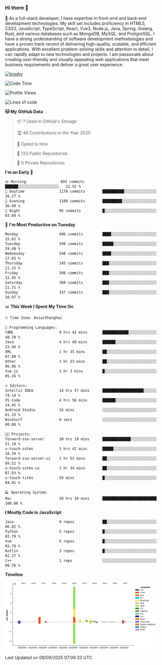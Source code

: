 ### Hi there 👋

🌱 As a full-stack developer, I have expertise in front-end and back-end development technologies. My skill set includes proficiency in HTML5, CSS3, JavaScript, TypeScript, React, Vue3, Node.js, Java, Spring, Golang, Rust, and various databases such as MongoDB, MySQL, and PostgreSQL. I have a strong understanding of software development methodologies and have a proven track record of delivering high-quality, scalable, and efficient applications. With excellent problem-solving skills and attention to detail, I can rapidly adapt to new technologies and projects. I am passionate about creating user-friendly and visually appealing web applications that meet business requirements and deliver a great user experience.

[![trophy](https://github-profile-trophy.vercel.app/?username=elton&rank=SECRET,SSS,SS,S,AAA,AA,A&theme=onedark&no-frame=true&margin-w=10)](https://github.com/ryo-ma/github-profile-trophy)

<!--START_SECTION:waka-->
![Code Time](http://img.shields.io/badge/Code%20Time-1%2C896%20hrs%2059%20mins-blue)

![Profile Views](http://img.shields.io/badge/Profile%20Views-0-blue)

![Lines of code](https://img.shields.io/badge/From%20Hello%20World%20I%27ve%20Written-5.9%20million%20lines%20of%20code-blue)

**🐱 My GitHub Data** 

> 📦 ? Used in GitHub's Storage 
 > 
> 🏆 46 Contributions in the Year 2025
 > 
> 💼 Opted to Hire
 > 
> 📜 133 Public Repositories 
 > 
> 🔑 0 Private Repositories 
 > 
**I'm an Early 🐤** 

```text
🌞 Morning                693 commits         ██████░░░░░░░░░░░░░░░░░░░   22.55 % 
🌆 Daytime                1176 commits        ██████████░░░░░░░░░░░░░░░   38.27 % 
🌃 Evening                1109 commits        █████████░░░░░░░░░░░░░░░░   36.09 % 
🌙 Night                  95 commits          █░░░░░░░░░░░░░░░░░░░░░░░░   03.09 % 
```
📅 **I'm Most Productive on Tuesday** 

```text
Monday                   486 commits         ████░░░░░░░░░░░░░░░░░░░░░   15.82 % 
Tuesday                  599 commits         █████░░░░░░░░░░░░░░░░░░░░   19.49 % 
Wednesday                548 commits         ████░░░░░░░░░░░░░░░░░░░░░   17.83 % 
Thursday                 345 commits         ███░░░░░░░░░░░░░░░░░░░░░░   11.23 % 
Friday                   398 commits         ███░░░░░░░░░░░░░░░░░░░░░░   12.95 % 
Saturday                 360 commits         ███░░░░░░░░░░░░░░░░░░░░░░   11.71 % 
Sunday                   337 commits         ███░░░░░░░░░░░░░░░░░░░░░░   10.97 % 
```


📊 **This Week I Spent My Time On** 

```text
🕑︎ Time Zone: Asia/Shanghai

💬 Programming Languages: 
YAML                     9 hrs 42 mins       ████████████░░░░░░░░░░░░░   48.10 % 
Java                     4 hrs 49 mins       ██████░░░░░░░░░░░░░░░░░░░   23.94 % 
XML                      1 hr 35 mins        ██░░░░░░░░░░░░░░░░░░░░░░░   07.88 % 
Other                    1 hr 23 mins        ██░░░░░░░░░░░░░░░░░░░░░░░   06.86 % 
Vue.js                   1 hr 3 mins         █░░░░░░░░░░░░░░░░░░░░░░░░   05.26 % 

🔥 Editors: 
IntelliJ IDEA            14 hrs 57 mins      ███████████████████░░░░░░   74.14 % 
VS Code                  4 hrs 56 mins       ██████░░░░░░░░░░░░░░░░░░░   24.45 % 
Android Studio           16 mins             ░░░░░░░░░░░░░░░░░░░░░░░░░   01.33 % 
Windsurf                 0 secs              ░░░░░░░░░░░░░░░░░░░░░░░░░   00.08 % 

🐱‍💻 Projects: 
forward-sso-server       10 hrs 19 mins      █████████████░░░░░░░░░░░░   51.18 % 
u-touch-sstms            3 hrs 42 mins       █████░░░░░░░░░░░░░░░░░░░░   18.39 % 
forward-sso-server-ui    1 hr 55 mins        ██░░░░░░░░░░░░░░░░░░░░░░░   09.52 % 
u-touch-sstms-ui         1 hr 34 mins        ██░░░░░░░░░░░░░░░░░░░░░░░   07.83 % 
u-touch-titms            59 mins             █░░░░░░░░░░░░░░░░░░░░░░░░   04.91 % 

💻 Operating System: 
Mac                      20 hrs 10 mins      █████████████████████████   100.00 % 
```

**I Mostly Code in JavaScript** 

```text
Java                     9 repos             ██░░░░░░░░░░░░░░░░░░░░░░░   06.82 % 
Python                   5 repos             █░░░░░░░░░░░░░░░░░░░░░░░░   03.79 % 
Vue                      5 repos             █░░░░░░░░░░░░░░░░░░░░░░░░   03.79 % 
Kotlin                   3 repos             █░░░░░░░░░░░░░░░░░░░░░░░░   02.27 % 
C++                      1 repo              ░░░░░░░░░░░░░░░░░░░░░░░░░   00.76 % 
```



**Timeline**

![Lines of Code chart](https://raw.githubusercontent.com/elton/elton/main/assets/bar_graph.png)


 Last Updated on 08/09/2025 07:06:33 UTC
<!--END_SECTION:waka-->

<!--
**elton/elton** is a ✨ _special_ ✨ repository because its `README.md` (this file) appears on your GitHub profile.

Here are some ideas to get you started:

- 🔭 I’m currently working on ...
- 🌱 I’m currently learning ...
- 👯 I’m looking to collaborate on ...
- 🤔 I’m looking for help with ...
- 💬 Ask me about ...
- 📫 How to reach me: ...
- 😄 Pronouns: ...
- ⚡ Fun fact: ...
-->
